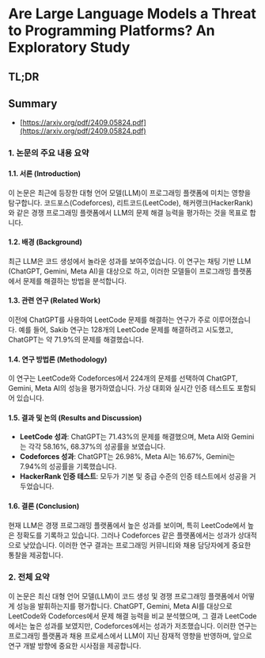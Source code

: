 # Are Large Language Models a Threat to Programming Platforms? An Exploratory Study
## TL;DR
## Summary
- [https://arxiv.org/pdf/2409.05824.pdf](https://arxiv.org/pdf/2409.05824.pdf)

### 1. 논문의 주요 내용 요약

#### 1.1. 서론 (Introduction)
이 논문은 최근에 등장한 대형 언어 모델(LLM)이 프로그래밍 플랫폼에 미치는 영향을 탐구합니다. 코드포스(Codeforces), 리트코드(LeetCode), 해커랭크(HackerRank)와 같은 경쟁 프로그래밍 플랫폼에서 LLM의 문제 해결 능력을 평가하는 것을 목표로 합니다.

#### 1.2. 배경 (Background)
최근 LLM은 코드 생성에서 놀라운 성과를 보여주었습니다. 이 연구는 채팅 기반 LLM (ChatGPT, Gemini, Meta AI)을 대상으로 하고, 이러한 모델들이 프로그래밍 플랫폼에서 문제를 해결하는 방법을 분석합니다.

#### 1.3. 관련 연구 (Related Work)
이전에 ChatGPT를 사용하여 LeetCode 문제를 해결하는 연구가 주로 이루어졌습니다. 예를 들어, Sakib 연구는 128개의 LeetCode 문제를 해결하려고 시도했고, ChatGPT는 약 71.9%의 문제를 해결했습니다.

#### 1.4. 연구 방법론 (Methodology)
이 연구는 LeetCode와 Codeforces에서 224개의 문제를 선택하여 ChatGPT, Gemini, Meta AI의 성능을 평가하였습니다. 가상 대회와 실시간 인증 테스트도 포함되어 있습니다.

#### 1.5. 결과 및 논의 (Results and Discussion)
- **LeetCode 성과**: ChatGPT는 71.43%의 문제를 해결했으며, Meta AI와 Gemini는 각각 58.16%, 68.37%의 성공률을 보였습니다.
- **Codeforces 성과**: ChatGPT는 26.98%, Meta AI는 16.67%, Gemini는 7.94%의 성공률을 기록했습니다.
- **HackerRank 인증 테스트**: 모두가 기본 및 중급 수준의 인증 테스트에서 성공을 거두었습니다.

#### 1.6. 결론 (Conclusion)
현재 LLM은 경쟁 프로그래밍 플랫폼에서 높은 성과를 보이며, 특히 LeetCode에서 높은 정확도를 기록하고 있습니다. 그러나 Codeforces 같은 플랫폼에서는 성과가 상대적으로 낮았습니다. 이러한 연구 결과는 프로그래밍 커뮤니티와 채용 담당자에게 중요한 통찰을 제공합니다.

### 2. 전체 요약

이 논문은 최신 대형 언어 모델(LLM)이 코드 생성 및 경쟁 프로그래밍 플랫폼에서 어떻게 성능을 발휘하는지를 평가합니다. ChatGPT, Gemini, Meta AI를 대상으로 LeetCode와 Codeforces에서 문제 해결 능력을 비교 분석했으며, 그 결과 LeetCode에서는 높은 성과를 보였지만, Codeforces에서는 성과가 저조했습니다. 이러한 연구는 프로그래밍 플랫폼과 채용 프로세스에서 LLM이 지닌 잠재적 영향을 반영하며, 앞으로 연구 개발 방향에 중요한 시사점을 제공합니다.

